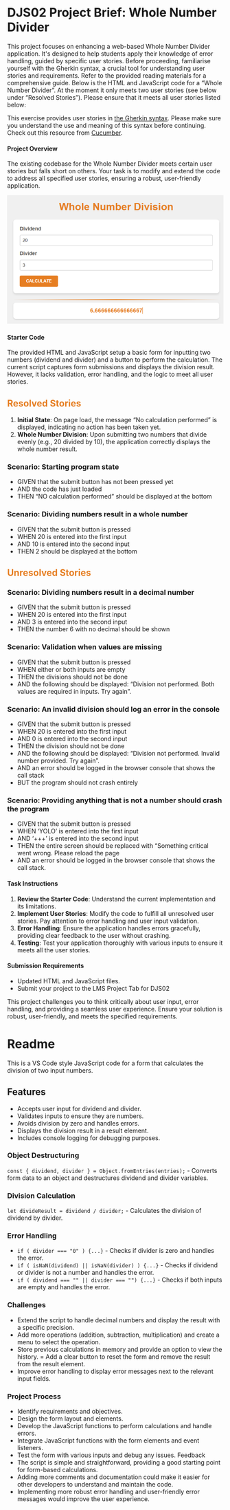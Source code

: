 # DJS02 Project Brief: Whole Number Divider

This project focuses on enhancing a web-based Whole Number Divider application. It's designed to help students apply their knowledge of error handling, guided by specific user stories. Before proceeding, familiarise yourself with the Gherkin syntax, a crucial tool for understanding user stories and requirements. Refer to the provided reading materials for a comprehensive guide. Below is the HTML and JavaScript code for a “Whole Number Divider”. At the moment it only meets two user stories (see below under “Resolved Stories”). Please ensure that it meets all user stories listed below:

This exercise provides user stories in [the Gherkin syntax](https://docs.behat.org/en/v2.5/guides/1.gherkin.html). Please make sure you understand the use and meaning of this syntax before continuing. Check out this resource from [Cucumber](https://cucumber.io/docs/gherkin/reference/).

#### Project Overview

The existing codebase for the Whole Number Divider meets certain user stories but falls short on others. Your task is to modify and extend the code to address all specified user stories, ensuring a robust, user-friendly application.

![alt text](image.png)

#### Starter Code

The provided HTML and JavaScript setup a basic form for inputting two numbers (dividend and divider) and a button to perform the calculation. The current script captures form submissions and displays the division result. However, it lacks validation, error handling, and the logic to meet all user stories.

<h2 style="color:#e67e22">Resolved Stories</h2>

1. **Initial State**: On page load, the message “No calculation performed” is displayed, indicating no action has been taken yet.
2. **Whole Number Division**: Upon submitting two numbers that divide evenly (e.g., 20 divided by 10), the application correctly displays the whole number result.

### Scenario: Starting program state

- GIVEN that the submit button has not been pressed yet
- AND the code has just loaded
- THEN “NO calculation performed” should be displayed at the bottom

### Scenario: Dividing numbers result in a whole number

- GIVEN that the submit button is pressed
- WHEN 20 is entered into the first input
- AND 10 is entered into the second input
- THEN 2 should be displayed at the bottom
 
<h2 style="color:#e67e22">Unresolved Stories</h2> 

### Scenario: Dividing numbers result in a decimal number

- GIVEN that the submit button is pressed
- WHEN 20 is entered into the first input
- AND 3 is entered into the second input
- THEN the number 6 with no decimal should be shown
 

### Scenario: Validation when values are missing

- GIVEN that the submit button is pressed
- WHEN either or both inputs are empty
- THEN the divisions should not be done
- AND the following should be displayed: “Division not performed. Both values are required in inputs. Try again”.
 

### Scenario: An invalid division should log an error in the console

- GIVEN that the submit button is pressed
- WHEN 20 is entered into the first input
- AND 0 is entered into the second input
- THEN the division should not be done
- AND the following should be displayed: “Division not performed. Invalid number provided. Try again”.
- AND an error should be logged in the browser console that shows the call stack
- BUT the program should not crash entirely
 

### Scenario: Providing anything that is not a number should crash the program

- GIVEN that the submit button is pressed
- WHEN ‘YOLO’ is entered into the first input
- AND ‘+++’ is entered into the second input
- THEN the entire screen should be replaced with “Something critical went wrong. Please reload the page
- AND an error should be logged in the browser console that shows the call stack.

#### Task Instructions

1. **Review the Starter Code**: Understand the current implementation and its limitations.
2. **Implement User Stories**: Modify the code to fulfill all unresolved user stories. Pay attention to error handling and user input validation.
3. **Error Handling**: Ensure the application handles errors gracefully, providing clear feedback to the user without crashing.
4. **Testing**: Test your application thoroughly with various inputs to ensure it meets all the user stories.

#### Submission Requirements

- Updated HTML and JavaScript files.
- Submit your project to the LMS Project Tab for DJS02

This project challenges you to think critically about user input, error handling, and providing a seamless user experience. Ensure your solution is robust, user-friendly, and meets the specified requirements.

 # Readme
 
 This is a VS Code style JavaScript code for a form that calculates the division of two input numbers.

 ## Features
 - Accepts user input for dividend and divider.
 - Validates inputs to ensure they are numbers.
 - Avoids division by zero and handles errors.
 - Displays the division result in a result element.
 - Includes console logging for debugging purposes.
 
 ### Object Destructuring
 `const { dividend, divider } = Object.fromEntries(entries);` - Converts form data to an object and destructures dividend and divider variables.
 
 ### Division Calculation
 `let divideResult = dividend / divider;` - Calculates the division of dividend by divider.
 
 ### Error Handling
 - `if ( divider === "0" ) {...}` - Checks if divider is zero and handles the error.
 - `if ( isNaN(dividend) || isNaN(divider) ) {...}` - Checks if dividend or divider is not a number and handles the error.
 - `if ( dividend === "" || divider === "") {...}` - Checks if both inputs are empty and handles the error.
 
### Challenges
- Extend the script to handle decimal numbers and display the result with a specific precision.
- Add more operations (addition, subtraction, multiplication) and create a menu to select the operation.
- Store previous calculations in memory and provide an option to view the history.
= Add a clear button to reset the form and remove the result from the result element.
- Improve error handling to display error messages next to the relevant input fields.

### Project Process
- Identify requirements and objectives.
- Design the form layout and elements.
- Develop the JavaScript functions to perform calculations and handle errors.
- Integrate JavaScript functions with the form elements and event listeners.
- Test the form with various inputs and debug any issues.
 Feedback
- The script is simple and straightforward, providing a good starting point for form-based calculations.
- Adding more comments and documentation could make it easier for other developers to understand and maintain the code.
- Implementing more robust error handling and user-friendly error messages would improve the user experience.